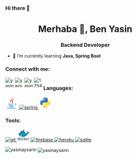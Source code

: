 ### Hi there 👋

<!--
**yasinaysann/yasinaysann** is a ✨ _special_ ✨ repository because its `README.md` (this file) appears on your GitHub profile.

Here are some ideas to get you started:

- 🔭 I’m currently working on ...
- 🌱 I’m currently learning ...
- 👯 I’m looking to collaborate on ...
- 🤔 I’m looking for help with ...
- 💬 Ask me about ...
- 📫 How to reach me: ...
- 😄 Pronouns: ...
- ⚡ Fun fact: ...
-->

<h1 align="center">Merhaba 👋, Ben Yasin</h1>
<h3 align="center">Backend Developer</h3>



- 🌱 I’m currently learning **Java, Spring Boot**


<h3 align="left">Connect with me:</h3>
<p align="left">
<a align="left">
<p align ="left">
<a href="https://twitter.com/yasinnaysann" target="blank"><img align="left" src="https://raw.githubusercontent.com/rahuldkjain/github-profile-readme-generator/master/src/images/icons/Social/twitter.svg" alt="yasinnaysann" height="30" width="30" /></a>  
<a href="https://www.hackerrank.com/yaysan00" target="blank"><img align="left" src="https://raw.githubusercontent.com/rahuldkjain/github-profile-readme-generator/master/src/images/icons/Social/hackerrank.svg" alt="yaysan00" height="30" width="30" /></a>  
<a href="https://www.linkedin.com/in/yasin-aysan/" target="blank"><img align="left" src="https://velanovascular.com/wp-content/uploads/2020/06/LinkedIn.png" alt="yasinaysann" height="30" width="30" /></a>
<a href="https://stackoverflow.com/users/17826076/yasin-aysan" target="blank"><img align="left" src="https://upload.wikimedia.org/wikipedia/commons/thumb/e/ef/Stack_Overflow_icon.svg/768px-Stack_Overflow_icon.svg.png" alt="12544106" height="30" width="30" /></a>
  <h1 align="left"></h1>
</a>
</p>


<h3 align="left">Languages:</h3>
<p align="left">  <a href="https://www.java.com" target="_blank" rel="noreferrer"> <img src="https://raw.githubusercontent.com/devicons/devicon/master/icons/java/java-original.svg" alt="java" width="40" height="40"/> </a><a href="https://spring.io/" target="_blank" rel="noreferrer"> <img src="https://www.vectorlogo.zone/logos/springio/springio-icon.svg" alt="spring" width="40" height="40"/> <a href="https://www.python.org" target="_blank" rel="noreferrer"> <img src="https://raw.githubusercontent.com/devicons/devicon/master/icons/python/python-original.svg" alt="python" width="40" height="40"/> </a>
</p>


<h3 align="left">Tools:</h3>
<p align="left"> 
  <a href="https://git-scm.com/" target="_blank" rel="noreferrer"> <img src="https://www.vectorlogo.zone/logos/git-scm/git-scm-icon.svg" alt="git" width="40" height="40"/> </a> 
  <a href="https://www.docker.com/" target="_blank" rel="noreferrer"> <img src="https://raw.githubusercontent.com/devicons/devicon/master/icons/docker/docker-original-wordmark.svg" alt="docker" width="40" height="40"/> </a>  <a href="https://firebase.google.com/" target="_blank" rel="noreferrer"> <img src="https://www.vectorlogo.zone/logos/firebase/firebase-icon.svg" alt="firebase" width="40" height="40"/>  <a href="https://heroku.com" target="_blank" rel="noreferrer"> <img src="https://www.vectorlogo.zone/logos/heroku/heroku-icon.svg" alt="heroku" width="40" height="40"/> </a>   <a href="https://www.sqlite.org/" target="_blank" rel="noreferrer"> <img src="https://www.vectorlogo.zone/logos/sqlite/sqlite-icon.svg" alt="sqlite" width="40" height="40"/> </a> 
</p>
  
  
<p><img align="left" src="https://github-readme-stats.vercel.app/api/top-langs?username=yasinaysann&show_icons=true&locale=en&layout=compact" alt="yasinaysann" /> </p>

<p> <img align="center" src="https://github-readme-stats.vercel.app/api?username=yasinaysann&show_icons=true&locale=en" alt="yasinaysann" /> </p>


